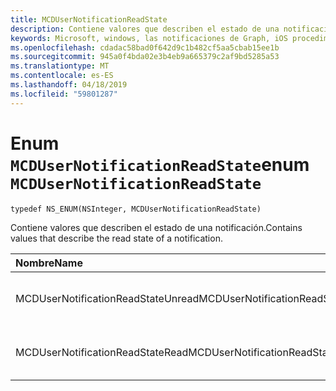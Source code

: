 ```yaml
---
title: MCDUserNotificationReadState
description: Contiene valores que describen el estado de una notificación.
keywords: Microsoft, windows, las notificaciones de Graph, iOS procedimientos, procedimientos iPhone
ms.openlocfilehash: cdadac58bad0f642d9c1b482cf5aa5cbab15ee1b
ms.sourcegitcommit: 945a0f4bda02e3b4eb9a665379c2af9bd5285a53
ms.translationtype: MT
ms.contentlocale: es-ES
ms.lasthandoff: 04/18/2019
ms.locfileid: "59801287"
---
```

# <a name="enum-mcdusernotificationreadstate"></a><span data-ttu-id="88b5b-104">Enum `MCDUserNotificationReadState`</span><span class="sxs-lookup"><span data-stu-id="88b5b-104">enum `MCDUserNotificationReadState`</span></span>

```
typedef NS_ENUM(NSInteger, MCDUserNotificationReadState)
```

<span data-ttu-id="88b5b-105">Contiene valores que describen el estado de una notificación.</span><span class="sxs-lookup"><span data-stu-id="88b5b-105">Contains values that describe the read state of a notification.</span></span>

|<span data-ttu-id="88b5b-106">Nombre</span><span class="sxs-lookup"><span data-stu-id="88b5b-106">Name</span></span> | <span data-ttu-id="88b5b-107">Valor</span><span class="sxs-lookup"><span data-stu-id="88b5b-107">Value</span></span> | <span data-ttu-id="88b5b-108">Descripción</span><span class="sxs-lookup"><span data-stu-id="88b5b-108">Description</span></span> |
|:-- |:-- |:-- |
|   <span data-ttu-id="88b5b-109">MCDUserNotificationReadStateUnread</span><span class="sxs-lookup"><span data-stu-id="88b5b-109">MCDUserNotificationReadStateUnread</span></span> |<span data-ttu-id="88b5b-110">0</span><span class="sxs-lookup"><span data-stu-id="88b5b-110">0</span></span>| <span data-ttu-id="88b5b-111">No se ha leído la notificación.</span><span class="sxs-lookup"><span data-stu-id="88b5b-111">The notification has not been read.</span></span> |
|   <span data-ttu-id="88b5b-112">MCDUserNotificationReadStateRead</span><span class="sxs-lookup"><span data-stu-id="88b5b-112">MCDUserNotificationReadStateRead</span></span> | <span data-ttu-id="88b5b-113">1</span><span class="sxs-lookup"><span data-stu-id="88b5b-113">1</span></span>| <span data-ttu-id="88b5b-114">Se ha leído la notificación.</span><span class="sxs-lookup"><span data-stu-id="88b5b-114">The notification has been read.</span></span>|